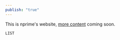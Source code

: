 ```yaml
---
publish: "true"
---
```

This is nprime's website, [more content](More.md) coming soon.

```dataview
LIST
```


